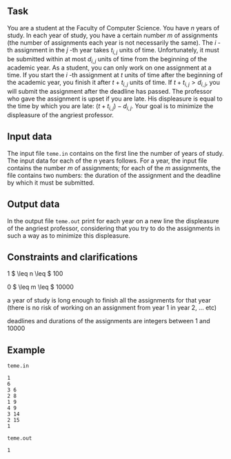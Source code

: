 ## Task

You are a student at the Faculty of Computer Science. You have $n$ years of study. In each year of study, you have a certain number $m$ of assignments (the number of assignments each year is not necessarily the same). The $i$ -th assignment in the $j$ -th year takes $t_{i,j}$ units of time. Unfortunately, it must be submitted within at most $d_{i,j}$ units of time from the beginning of the academic year. As a student, you can only work on one assignment at a time. If you start the $i$ -th assignment at $t$ units of time after the beginning of the academic year, you finish it after $t + t_{i,j}$ units of time. If $t + t_{i,j} > d_{i,j}$, you will submit the assignment after the deadline has passed. The professor who gave the assignment is upset if you are late. His displeasure is equal to the time by which you are late: $(t + t_{i,j}) - d_{i,j}$. Your goal is to minimize the displeasure of the angriest professor.

## Input data

The input file `teme.in` contains on the first line the number of years of study. The input data for each of the $n$ years follows. For a year, the input file contains the number $m$ of assignments; for each of the $m$ assignments, the file contains two numbers: the duration of the assignment and the deadline by which it must be submitted.

## Output data

In the output file `teme.out` print for each year on a new line the displeasure of the angriest professor, considering that you try to do the assignments in such a way as to minimize this displeasure.

## Constraints and clarifications

1 $ \leq n \leq $ 100

0 $ \leq m \leq $ 10000

a year of study is long enough to finish all the assignments for that year (there is no risk of working on an assignment from year 1 in year 2, $\dots$ etc)

deadlines and durations of the assignments are integers between 1 and 10000

## Example

`teme.in`
```
1
6
3 6
2 8
1 9
4 9
3 14
2 15
1
```

`teme.out`
```
1
```
